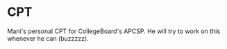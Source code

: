 # CPT

Mani's personal CPT for CollegeBoard's APCSP. He will try to work on this whenever he can (buzzzzz).
